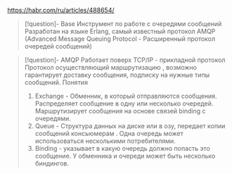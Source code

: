https://habr.com/ru/articles/488654/

>[!question]- Base
>Инструмент по работе с очередями сообщений
>Разработан на языке Erlang, самый известный протокол AMQP (Advanced Message Queuing Protocol - Расширенный протокол очередей сообщений)

>[!question]- AMQP
>Работает поверх TCP/IP - прикладной протокол
> Протокол осуществляющий маршрутизацию , возможно гарантирует доставку сообщения, подписку на нужные типы сообщений.
> Понятия
> 1. Exchange - Обменник, в который отправляются сообщения. Распределяет сообщение в одну или несколько очередей. Маршрутизирует сообщения на основе связей binding с очередями.
> 2. Queue - Структура данных на диске или в озу, передает копии сообщений консьюмерам . Одна очередь может использоваться несколькими потребителями.
> 3. Binding -  указывает в какую очередь должно попасть это сообщение. У обменника и очереди может быть несколько биндингов.

